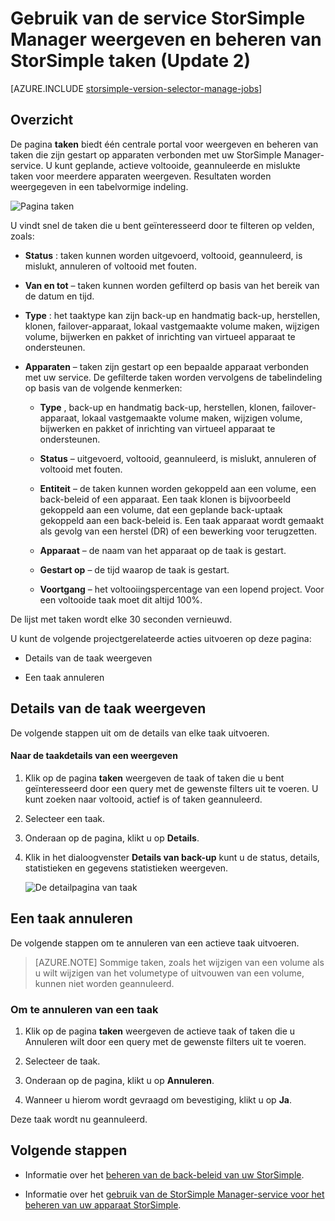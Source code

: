 <properties 
   pageTitle="Weergeven en beheren van StorSimple taken | Microsoft Azure"
   description="Beschrijving van de pagina StorSimple Manager service taken en hoe gebruiken voor het bijhouden van recente, huidige en geplande back-taken."
   services="storsimple"
   documentationCenter="NA"
   authors="alkohli"
   manager="carmonm"
   editor=""/>
<tags 
   ms.service="storsimple"
   ms.devlang="NA"
   ms.topic="article"
   ms.tgt_pltfrm="NA"
   ms.workload="TBD"
   ms.date="08/17/2016"
   ms.author="alkohli" />

# <a name="use-the-storsimple-manager-service-to-view-and-manage-storsimple-jobs-update-2"></a>Gebruik van de service StorSimple Manager weergeven en beheren van StorSimple taken (Update 2)

[AZURE.INCLUDE [storsimple-version-selector-manage-jobs](../../includes/storsimple-version-selector-manage-jobs.md)]

## <a name="overview"></a>Overzicht

De pagina **taken** biedt één centrale portal voor weergeven en beheren van taken die zijn gestart op apparaten verbonden met uw StorSimple Manager-service. U kunt geplande, actieve voltooide, geannuleerde en mislukte taken voor meerdere apparaten weergeven. Resultaten worden weergegeven in een tabelvormige indeling. 

![Pagina taken](./media/storsimple-manage-jobs-u2/jobs.png)

U vindt snel de taken die u bent geïnteresseerd door te filteren op velden, zoals:

- **Status** : taken kunnen worden uitgevoerd, voltooid, geannuleerd, is mislukt, annuleren of voltooid met fouten.
- **Van en tot** – taken kunnen worden gefilterd op basis van het bereik van de datum en tijd.
- **Type** : het taaktype kan zijn back-up en handmatig back-up, herstellen, klonen, failover-apparaat, lokaal vastgemaakte volume maken, wijzigen volume, bijwerken en pakket of inrichting van virtueel apparaat te ondersteunen.

- **Apparaten** – taken zijn gestart op een bepaalde apparaat verbonden met uw service.
De gefilterde taken worden vervolgens de tabelindeling op basis van de volgende kenmerken:

    - **Type** , back-up en handmatig back-up, herstellen, klonen, failover-apparaat, lokaal vastgemaakte volume maken, wijzigen volume, bijwerken en pakket of inrichting van virtueel apparaat te ondersteunen.

    - **Status** – uitgevoerd, voltooid, geannuleerd, is mislukt, annuleren of voltooid met fouten.

    - **Entiteit** – de taken kunnen worden gekoppeld aan een volume, een back-beleid of een apparaat. Een taak klonen is bijvoorbeeld gekoppeld aan een volume, dat een geplande back-uptaak gekoppeld aan een back-beleid is. Een taak apparaat wordt gemaakt als gevolg van een herstel (DR) of een bewerking voor terugzetten.

    - **Apparaat** – de naam van het apparaat op de taak is gestart.

    - **Gestart op** – de tijd waarop de taak is gestart.

    - **Voortgang** – het voltooiingspercentage van een lopend project. Voor een voltooide taak moet dit altijd 100%.

De lijst met taken wordt elke 30 seconden vernieuwd.

U kunt de volgende projectgerelateerde acties uitvoeren op deze pagina:

- Details van de taak weergeven

- Een taak annuleren

## <a name="view-job-details"></a>Details van de taak weergeven

De volgende stappen uit om de details van elke taak uitvoeren.

#### <a name="to-view-job-details"></a>Naar de taakdetails van een weergeven

1. Klik op de pagina **taken** weergeven de taak of taken die u bent geïnteresseerd door een query met de gewenste filters uit te voeren. U kunt zoeken naar voltooid, actief is of taken geannuleerd.

2. Selecteer een taak.

3. Onderaan op de pagina, klikt u op **Details**.

4. Klik in het dialoogvenster **Details van back-up** kunt u de status, details, statistieken en gegevens statistieken weergeven.
 
    ![De detailpagina van taak](./media/storsimple-manage-jobs-u2/JobDetails.png)

## <a name="cancel-a-job"></a>Een taak annuleren

De volgende stappen om te annuleren van een actieve taak uitvoeren.

>[AZURE.NOTE] Sommige taken, zoals het wijzigen van een volume als u wilt wijzigen van het volumetype of uitvouwen van een volume, kunnen niet worden geannuleerd.

### <a name="to-cancel-a-job"></a>Om te annuleren van een taak

1. Klik op de pagina **taken** weergeven de actieve taak of taken die u Annuleren wilt door een query met de gewenste filters uit te voeren.

1. Selecteer de taak.

1. Onderaan op de pagina, klikt u op **Annuleren**.

1. Wanneer u hierom wordt gevraagd om bevestiging, klikt u op **Ja**.

Deze taak wordt nu geannuleerd.

## <a name="next-steps"></a>Volgende stappen

- Informatie over het [beheren van de back-beleid van uw StorSimple](storsimple-manage-backup-policies.md).

- Informatie over het [gebruik van de StorSimple Manager-service voor het beheren van uw apparaat StorSimple](storsimple-manager-service-administration.md).
